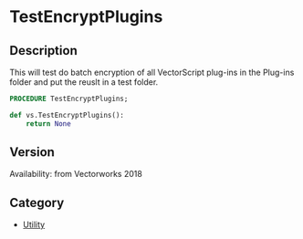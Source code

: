# TestEncryptPlugins

## Description
This will test do batch encryption of all VectorScript plug-ins in the Plug-ins folder and put the reuslt in a test folder.

```pascal
PROCEDURE TestEncryptPlugins;
```

```python
def vs.TestEncryptPlugins():
    return None
```

## Version
Availability: from Vectorworks 2018

## Category
* [Utility](../Categories/Utility.md)
